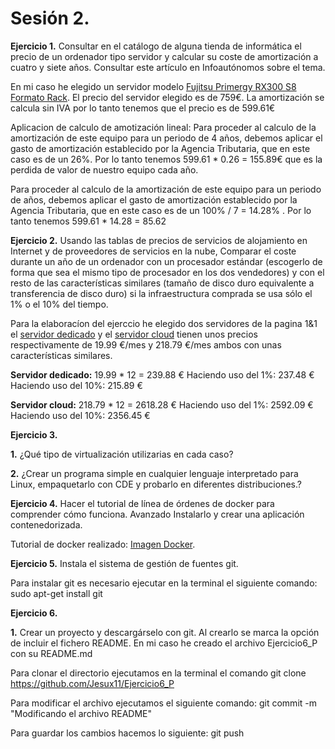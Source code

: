 # Sesión 2.

**Ejercicio 1.** Consultar en el catálogo de alguna tienda de informática el precio de un ordenador tipo servidor y calcular su coste de amortización a cuatro y siete años. Consultar este artículo en Infoautónomos sobre el tema.

En mi caso he elegido un servidor modelo [Fujitsu Primergy RX300 S8 Formato Rack](http://www.pccomponentes.com/fujitsu_primergy_rx300_s8_formato_rack.html "Servidor"). El precio del servidor elegido es de 759€. La amortización se calcula sin IVA por lo tanto tenemos que el precio es de 599.61€

Aplicacion de calculo de amotización lineal:
Para proceder al calculo de la amortización de este equipo para un periodo de 4 años, debemos aplicar el gasto de amortización establecido por la Agencia Tributaria, que en este caso es de un 26%.
Por lo tanto tenemos 599.61 * 0.26 = 155.89€ que es la perdida de valor de nuestro equipo cada año.

Para proceder al calculo de la amortización de este equipo para un periodo de  años, debemos aplicar el gasto de amortización establecido por la Agencia Tributaria, que en este caso es de un 100% / 7 = 14.28% .
Por lo tanto tenemos 599.61 * 14.28 = 85.62



**Ejercicio 2.** Usando las tablas de precios de servicios de alojamiento en Internet y de proveedores de servicios en la nube, Comparar el coste durante un año de un ordenador con un procesador estándar (escogerlo de forma que sea el mismo tipo de procesador en los dos vendedores) y con el resto de las características similares (tamaño de disco duro equivalente a transferencia de disco duro) si la infraestructura comprada se usa sólo el 1% o el 10% del tiempo.

Para la elaboracíon del ejerccio he elegido dos servidores de la pagina 1&1 el [servidor dedicado](http://www.1and1.es/servidores-dedicados?__lf=Order-Tariff&linkId=hd.subnav.servidores-dedicados) y el [servidor cloud](http://www.1and1.es/servidor-cloud-dinamico?__lf=Order-Tariff&linkId=hd.subnav.servidor-cloud-dinamico) tienen unos precios respectivamente de 19.99 €/mes y 218.79 €/mes ambos con unas características similares.

**Servidor dedicado:** 19.99 * 12 = 239.88 €
  Haciendo uso del 1%: 237.48 €
  Haciendo uso del 10%: 215.89 €
  
**Servidor cloud:** 218.79 * 12 = 2618.28 €
   Haciendo uso del 1%: 2592.09 €
   Haciendo uso del 10%: 2356.45 €

**Ejercicio 3.** 

  **1.** ¿Qué tipo de virtualización utilizarias en cada caso?

  **2.** ¿Crear un programa simple en cualquier lenguaje interpretado para Linux, empaquetarlo con CDE y probarlo en diferentes distribuciones.?

**Ejercicio 4.** Hacer el tutorial de línea de órdenes de docker para comprender cómo funciona. Avanzado Instalarlo y crear una aplicación contenedorizada.

Tutorial de docker realizado: [Imagen Docker](https://www.dropbox.com/s/o96730riyqisphq/docker.png?dl=0 "Servidor").

**Ejercicio 5.** Instala el sistema de gestión de fuentes git.

Para instalar git es necesario ejecutar en la terminal el siguiente comando: sudo apt-get install git


**Ejercicio 6.** 

  **1.** Crear un proyecto y descargárselo con git. Al crearlo se marca la opción de incluir el fichero README.
  En mi caso he creado el archivo Ejercicio6_P con su README.md
  
  Para clonar el directorio ejecutamos en la terminal el comando git clone https://github.com/Jesux11/Ejercicio6_P  
  
  Para modificar el archivo ejecutamos el siguiente comando: git commit -m "Modificando el archivo README"
    
  Para guardar los cambios hacemos lo siguiente: git push
